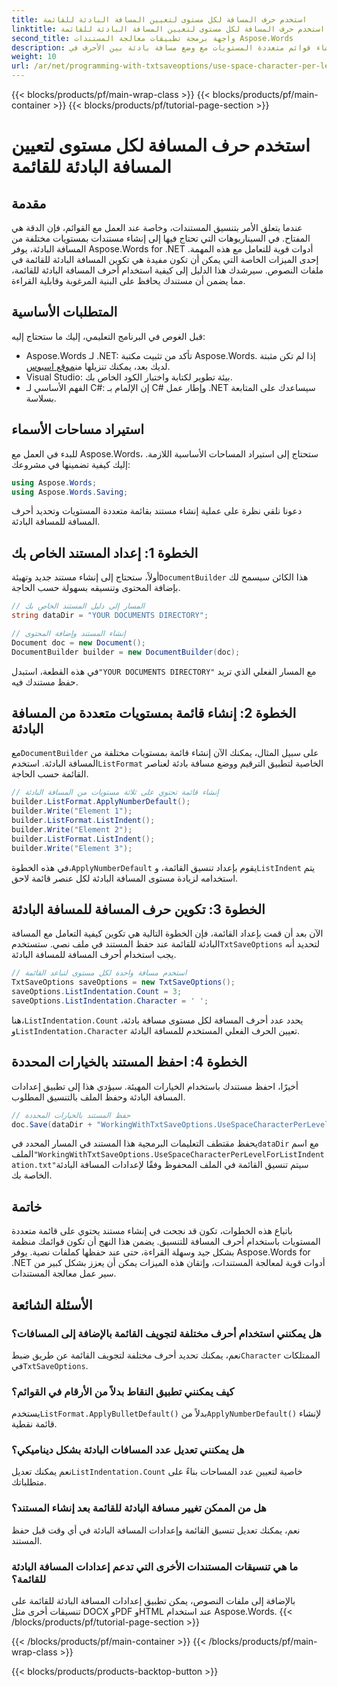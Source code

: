 ```yaml
---
title: استخدم حرف المسافة لكل مستوى لتعيين المسافة البادئة للقائمة
linktitle: استخدم حرف المسافة لكل مستوى لتعيين المسافة البادئة للقائمة
second_title: واجهة برمجة تطبيقات معالجة المستندات Aspose.Words
description: تعرف على كيفية إنشاء قوائم متعددة المستويات مع وضع مسافة بادئة بين الأحرف في Aspose.Words لـ .NET. دليل خطوة بخطوة لتنسيق المستندات بدقة.
weight: 10
url: /ar/net/programming-with-txtsaveoptions/use-space-character-per-level-for-list-indentation/
---
```


{{< blocks/products/pf/main-wrap-class >}}
{{< blocks/products/pf/main-container >}}
{{< blocks/products/pf/tutorial-page-section >}}

# استخدم حرف المسافة لكل مستوى لتعيين المسافة البادئة للقائمة

## مقدمة

عندما يتعلق الأمر بتنسيق المستندات، وخاصة عند العمل مع القوائم، فإن الدقة هي المفتاح. في السيناريوهات التي تحتاج فيها إلى إنشاء مستندات بمستويات مختلفة من المسافة البادئة، يوفر Aspose.Words for .NET أدوات قوية للتعامل مع هذه المهمة. إحدى الميزات الخاصة التي يمكن أن تكون مفيدة هي تكوين المسافة البادئة للقائمة في ملفات النصوص. سيرشدك هذا الدليل إلى كيفية استخدام أحرف المسافة البادئة للقائمة، مما يضمن أن مستندك يحافظ على البنية المرغوبة وقابلية القراءة.

## المتطلبات الأساسية

قبل الغوص في البرنامج التعليمي، إليك ما ستحتاج إليه:

-  Aspose.Words لـ .NET: تأكد من تثبيت مكتبة Aspose.Words. إذا لم تكن مثبتة لديك بعد، يمكنك تنزيلها من[موقع اسبوس](https://releases.aspose.com/words/net/).
- Visual Studio: بيئة تطوير لكتابة واختبار الكود الخاص بك.
- الفهم الأساسي لـ C#: إن الإلمام بـ C# وإطار عمل .NET سيساعدك على المتابعة بسلاسة.

## استيراد مساحات الأسماء

للبدء في العمل مع Aspose.Words، ستحتاج إلى استيراد المساحات الأساسية اللازمة. إليك كيفية تضمينها في مشروعك:

```csharp
using Aspose.Words;
using Aspose.Words.Saving;
```

دعونا نلقي نظرة على عملية إنشاء مستند بقائمة متعددة المستويات وتحديد أحرف المسافة للمسافة البادئة. 

## الخطوة 1: إعداد المستند الخاص بك

 أولاً، ستحتاج إلى إنشاء مستند جديد وتهيئة`DocumentBuilder` هذا الكائن سيسمح لك بإضافة المحتوى وتنسيقه بسهولة حسب الحاجة.

```csharp
// المسار إلى دليل المستند الخاص بك
string dataDir = "YOUR DOCUMENTS DIRECTORY";

// إنشاء المستند وإضافة المحتوى
Document doc = new Document();
DocumentBuilder builder = new DocumentBuilder(doc);
```

 في هذه القطعة، استبدل`"YOUR DOCUMENTS DIRECTORY"` مع المسار الفعلي الذي تريد حفظ مستندك فيه.

## الخطوة 2: إنشاء قائمة بمستويات متعددة من المسافة البادئة

 مع`DocumentBuilder` على سبيل المثال، يمكنك الآن إنشاء قائمة بمستويات مختلفة من المسافة البادئة. استخدم`ListFormat` الخاصية لتطبيق الترقيم ووضع مسافة بادئة لعناصر القائمة حسب الحاجة.

```csharp
// إنشاء قائمة تحتوي على ثلاثة مستويات من المسافة البادئة
builder.ListFormat.ApplyNumberDefault();
builder.Write("Element 1");
builder.ListFormat.ListIndent();
builder.Write("Element 2");
builder.ListFormat.ListIndent();
builder.Write("Element 3");
```

 في هذه الخطوة،`ApplyNumberDefault` يقوم بإعداد تنسيق القائمة، و`ListIndent` يتم استخدامه لزيادة مستوى المسافة البادئة لكل عنصر قائمة لاحق.

## الخطوة 3: تكوين حرف المسافة للمسافة البادئة

الآن بعد أن قمت بإعداد القائمة، فإن الخطوة التالية هي تكوين كيفية التعامل مع المسافة البادئة للقائمة عند حفظ المستند في ملف نصي. ستستخدم`TxtSaveOptions` لتحديد أنه يجب استخدام أحرف المسافة للمسافة البادئة.

```csharp
// استخدم مسافة واحدة لكل مستوى لتباعد القائمة
TxtSaveOptions saveOptions = new TxtSaveOptions();
saveOptions.ListIndentation.Count = 3;
saveOptions.ListIndentation.Character = ' ';
```

 هنا،`ListIndentation.Count` يحدد عدد أحرف المسافة لكل مستوى مسافة بادئة، و`ListIndentation.Character` تعيين الحرف الفعلي المستخدم للمسافة البادئة.

## الخطوة 4: احفظ المستند بالخيارات المحددة

أخيرًا، احفظ مستندك باستخدام الخيارات المهيئة. سيؤدي هذا إلى تطبيق إعدادات المسافة البادئة وحفظ الملف بالتنسيق المطلوب.

```csharp
// حفظ المستند بالخيارات المحددة
doc.Save(dataDir + "WorkingWithTxtSaveOptions.UseSpaceCharacterPerLevelForListIndentation.txt", saveOptions);
```

 يحفظ مقتطف التعليمات البرمجية هذا المستند في المسار المحدد في`dataDir` مع اسم الملف`"WorkingWithTxtSaveOptions.UseSpaceCharacterPerLevelForListIndentation.txt"`سيتم تنسيق القائمة في الملف المحفوظ وفقًا لإعدادات المسافة البادئة الخاصة بك.

## خاتمة

باتباع هذه الخطوات، تكون قد نجحت في إنشاء مستند يحتوي على قائمة متعددة المستويات باستخدام أحرف المسافة للتنسيق. يضمن هذا النهج أن تكون قوائمك منظمة بشكل جيد وسهلة القراءة، حتى عند حفظها كملفات نصية. يوفر Aspose.Words for .NET أدوات قوية لمعالجة المستندات، وإتقان هذه الميزات يمكن أن يعزز بشكل كبير من سير عمل معالجة المستندات.

## الأسئلة الشائعة

### هل يمكنني استخدام أحرف مختلفة لتجويف القائمة بالإضافة إلى المسافات؟
 نعم، يمكنك تحديد أحرف مختلفة لتجويف القائمة عن طريق ضبط`Character` الممتلكات في`TxtSaveOptions`.

### كيف يمكنني تطبيق النقاط بدلاً من الأرقام في القوائم؟
 يستخدم`ListFormat.ApplyBulletDefault()` بدلاً من`ApplyNumberDefault()` لإنشاء قائمة نقطية.

### هل يمكنني تعديل عدد المسافات البادئة بشكل ديناميكي؟
 نعم يمكنك تعديل`ListIndentation.Count` خاصية لتعيين عدد المساحات بناءً على متطلباتك.

### هل من الممكن تغيير مسافة البادئة للقائمة بعد إنشاء المستند؟
نعم، يمكنك تعديل تنسيق القائمة وإعدادات المسافة البادئة في أي وقت قبل حفظ المستند.

### ما هي تنسيقات المستندات الأخرى التي تدعم إعدادات المسافة البادئة للقائمة؟
بالإضافة إلى ملفات النصوص، يمكن تطبيق إعدادات المسافة البادئة للقائمة على تنسيقات أخرى مثل DOCX وPDF وHTML عند استخدام Aspose.Words.
{{< /blocks/products/pf/tutorial-page-section >}}

{{< /blocks/products/pf/main-container >}}
{{< /blocks/products/pf/main-wrap-class >}}

{{< blocks/products/products-backtop-button >}}
